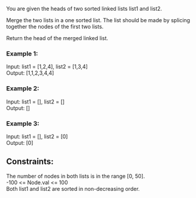 You are given the heads of two sorted linked lists list1 and list2.  
 
Merge the two lists in a one sorted list. The list should be made by splicing together the nodes of the first two lists.  

Return the head of the merged linked list.  

 

### Example 1:  

 
Input: list1 = [1,2,4], list2 =  [1,3,4]  
Output: [1,1,2,3,4,4]  
### Example 2:  

Input: list1 = [], list2 = []  
Output: []  
### Example 3:  

Input: list1 = [], list2 = [0]  
Output: [0]  
 

## Constraints: 

The number of nodes in both lists is in the range [0, 50].  
-100 <= Node.val <= 100  
Both list1 and list2 are sorted in non-decreasing order.  

